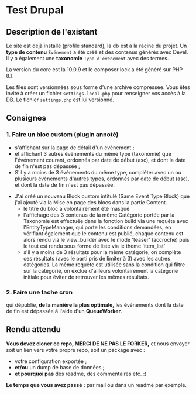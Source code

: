 # Test Drupal

## Description de l'existant
Le site est déjà installé (profile standard), la db est à la racine du projet.
Un **type de contenu** `Événement` a été créé et des contenus générés avec Devel. Il y a également une **taxonomie** `Type d'événement` avec des termes.

La version du core est la 10.0.9 et le composer lock a été généré sur PHP 8.1.

Les files sont versionnées sous forme d'une archive compressée. Vous êtes invité à créer un fichier `settings.local.php` pour renseigner vos accès à la DB. Le fichier `settings.php` est lui versionné.

## Consignes

### 1. Faire un bloc custom (plugin annoté)
* s'affichant sur la page de détail d'un événement ;
* et affichant 3 autres événements du même type (taxonomie) que l'événement courant, ordonnés par date de début (asc), et dont la date de fin n'est pas dépassée ;
* S'il y a moins de 3 événements du même type, compléter avec un ou plusieurs événements d'autres types, ordonnés par date de début (asc), et dont la date de fin n'est pas dépassée.

- J'ai créé un nouveau Block custom intitulé (Same Event Type Block) que j'ai ajouté via la Mise en page des blocs dans la partie Content.
    - le titre du bloc a volontairement été masqué
    - l'affichage des 3 contenus de la même Catégorie portée par la Taxonomie est effectuée dans la fonction build via une requête avec l'EntityTypeManager, qui porte les conditions demandées, en vérifiant également que le contenu est publié, chaque contenu est alors rendu via le view_builder avec le mode 'teaser' (accroche) puis le tout est rendu sous forme de liste via le thème 'item_list'
    - s'il y a moins de 3 résultats pour la même catégorie, on complète ces résultats (avec le parti pris de limiter à 3) avec les autres catégories. La même requête est utilisée sans la condition qui filtre sur la catégorie, on exclue d'ailleurs volontairement la catégorie initiale pour éviter de retrouver les mêmes résultats.

### 2. Faire une tache cron
qui dépublie, **de la manière la plus optimale,** les événements dont la date de fin est dépassée à l'aide d'un **QueueWorker**.


## Rendu attendu
**Vous devez cloner ce repo, MERCI DE NE PAS LE FORKER,** et nous envoyer soit un lien vers votre propre repo, soit un package avec :

* votre configuration exportée ;
* **et/ou** un dump de base de données ;
* **et pourquoi pas** des readme, des commentaires etc. :)

**Le temps que vous avez passé** : par mail ou dans un readme par exemple.
